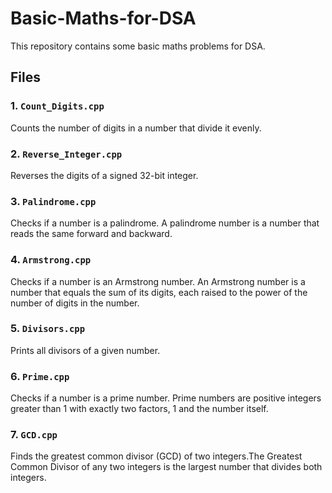 # Basic-Maths-for-DSA
This repository contains some basic maths problems for DSA.

## Files

### 1. `Count_Digits.cpp`
Counts the number of digits in a number that divide it evenly.

### 2. `Reverse_Integer.cpp`
Reverses the digits of a signed 32-bit integer.

### 3. `Palindrome.cpp`
Checks if a number is a palindrome. A palindrome number is a number that reads the same forward and backward.

### 4. `Armstrong.cpp`
Checks if a number is an Armstrong number. An Armstrong number is a number that equals the sum of its digits, each raised to the power of the number of digits in the number.

### 5. `Divisors.cpp`
Prints all divisors of a given number.

### 6. `Prime.cpp`
Checks if a number is a prime number. Prime numbers are positive integers greater than 1 with exactly two factors, 1 and the number itself.

### 7. `GCD.cpp`
Finds the greatest common divisor (GCD) of two integers.The Greatest Common Divisor of any two integers is the largest number that divides both integers.
